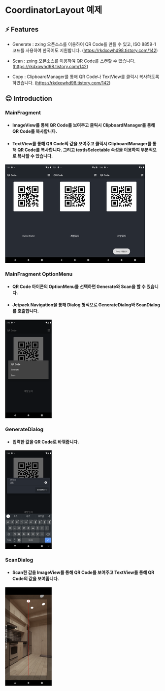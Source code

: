 # CoordinatorLayout 예제

## ⚡ Features
* Generate : zxing 오픈소스를 이용하여 QR Code를 만들 수 있고, ISO 8859-1 코드를 사용하여 한국어도 지원합니다. (https://rkdxowhd98.tistory.com/142)

* Scan : zxing 오픈소스를 이용하여 QR Code를 스캔할 수 있습니다. (https://rkdxowhd98.tistory.com/142)

* Copy : ClipboardManager를 통해 QR Code나 TextView를 클릭시 복사하도록 하였습니다. (https://rkdxowhd98.tistory.com/142)


## 😊 Introduction
### MainFragment
* #### ImageView를 통해 QR Code를 보여주고 클릭시 ClipboardManager를 통해 QR Code를 복사합니다.
* #### TextView를 통해 QR Code의 값을 보여주고 클릭시 ClipboardManager를 통해 QR Code를 복사합니다. 그리고 textIsSelectable 속성을 이용하여 부분적으로 복사할 수 있습니다.
<img src="./readme/MainFragment1.png" alt="MainFragment1" width="30%"><img src="./readme/MainFragment2.png" alt="MainFragment2" width="30%"><img src="./readme/Copy.png" alt="Copy" width="30%">

### MainFragment OptionMenu
* #### QR Code 아이콘의 OptionMenu를 선택하면 Generate와 Scan을 할 수 있습니다.
* #### Jetpack Navigation을 통해 Dialog 형식으로 GenerateDialog와 ScanDialog를 호출합니다.
<img src="./readme/OptionMenu.png" alt="OptionMenu" width="30%">

### GenerateDialog
* #### 입력한 값을 QR Code로 바꿔줍니다.
<img src="./readme/GenerateDialog1.png" alt="GenerateDialog1" width="30%">

### ScanDialog
* #### Scan한 값을 ImageView를 통해 QR Code를 보여주고 TextView를 통해 QR Code의 값을 보여줍니다.
<img src="./readme/ScanDialog1.png" alt="ScanDialog1" width="30%">

